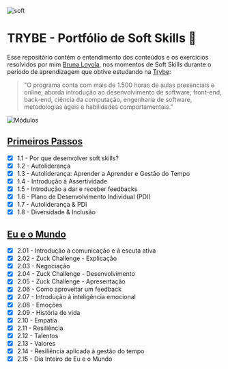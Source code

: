 
![soft](https://user-images.githubusercontent.com/51630262/208557135-edea954b-f4b6-403e-a56d-c9c85cdf8fda.png)


# TRYBE - Portfólio de Soft Skills :rocket:

Esse repositório contém o entendimento dos conteúdos e os exercícios resolvidos por mim [Bruna Loyola](https://www.linkedin.com/in/bruna-loyola/), nos momentos de Soft Skills durante o  periodo de aprendizagem que obtive estudando na [Trybe](https://www.betrybe.com/):

> "O programa conta com mais de 1.500 horas de aulas presenciais e online, aborda introdução ao desenvolvimento de software, front-end, back-end, ciência da computação, engenharia de software, metodologias ágeis e habilidades comportamentais."

![Módulos](https://user-images.githubusercontent.com/51630262/208558080-2fdae171-c08f-42ca-a293-7ce5e79cc588.png)

## [Primeiros Passos]() 

- [x] 1.1 - Por que desenvolver soft skills?
- [x] 1.2 - Autoliderança
- [x] 1.3 - Autoliderança: Aprender a Aprender e Gestão do Tempo
- [x] 1.4 - Introdução à Assertividade
- [x] 1.5 - Introdução a dar e receber feedbacks
- [x] 1.6 - Plano de Desenvolvimento Individual (PDI)
- [x] 1.7 - Autoliderança & PDI  
- [x] 1.8 - Diversidade & Inclusão   

## [Eu e o Mundo]()

- [x] 2.01 - Introdução à comunicação e à escuta ativa
- [x] 2.02 - Zuck Challenge - Explicação
- [x] 2.03 - Negociação
- [x] 2.04 - Zuck Challenge - Desenvolvimento
- [x] 2.05 - Zuck Challenge - Apresentação
- [x] 2.06 - Como aproveitar um feedback
- [x] 2.07 - Introdução à inteligência emocional
- [x] 2.08 - Emoções
- [x] 2.09 - História de vida
- [x] 2.10 - Empatia
- [x] 2.11 - Resiliência
- [x] 2.12 - Talentos
- [x] 2.13 - Valores
- [x] 2.14 - Resiliência aplicada à gestão do tempo
- [x] 2.15 - Dia Inteiro de Eu e o Mundo